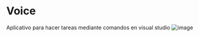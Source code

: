 # Voice
Aplicativo para hacer tareas mediante comandos en visual studio
![image](https://user-images.githubusercontent.com/87507343/126053714-04469902-5088-4b9d-a7d3-b75783eaf285.png)

